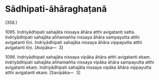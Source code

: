 # Sādhipati-āhāraghaṭanā

(356.)

1095\. Indriyādhipati sahajāta nissaya āhāra atthi avigatanti satta. Indriyādhipati sahajāta aññamañña nissaya āhāra sampayutta atthi avigatanti tīṇi. Indriyādhipati sahajāta nissaya āhāra vippayutta atthi avigatanti tīṇi. [Avipāka—  3]

1096\. Indriyādhipati sahajāta nissaya vipāka āhāra atthi avigatanti ekaṃ. Indriyādhipati sahajāta aññamañña nissaya vipāka āhāra sampayutta atthi avigatanti ekaṃ. Indriyādhipati sahajāta nissaya vipāka āhāra vippayutta atthi avigatanti ekaṃ. [Savipāka—  3]
